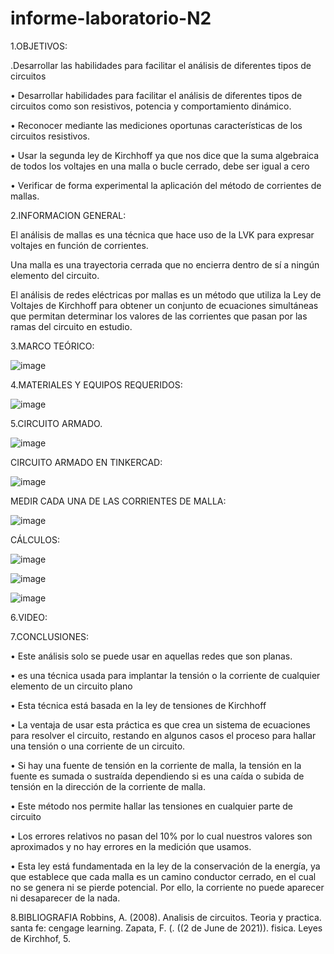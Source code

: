 # informe-laboratorio-N2


1.OBJETIVOS:

.Desarrollar   las   habilidades   para   facilitar   el   análisis   de   diferentes   tipos   de   circuitos


•	Desarrollar habilidades para facilitar el análisis de diferentes tipos de circuitos como son resistivos, potencia y comportamiento dinámico.


•	Reconocer mediante las mediciones oportunas características de los circuitos resistivos.


•	Usar la segunda ley de Kirchhoff ya que nos dice que la suma algebraica de todos los voltajes en una malla o bucle cerrado, debe ser igual a cero


•	Verificar de forma experimental la aplicación del método de corrientes de mallas.

2.INFORMACION GENERAL:

El análisis de mallas es una técnica que hace uso de la LVK para expresar voltajes en función de corrientes.

Una malla es una trayectoria cerrada que no encierra dentro de sí a ningún elemento del circuito.

El análisis de redes eléctricas por mallas es un método que utiliza la Ley de Voltajes de Kirchhoff para obtener un conjunto de ecuaciones simultáneas que permitan determinar los valores de las corrientes que pasan por las ramas del circuito en estudio.

3.MARCO TEÓRICO:


![image](https://user-images.githubusercontent.com/85263529/121981935-34b29d80-cd54-11eb-879e-6506945912bd.png)


4.MATERIALES Y EQUIPOS REQUERIDOS:


![image](https://user-images.githubusercontent.com/85263529/121982002-50b63f00-cd54-11eb-847c-dbeb48f53686.png)


5.CIRCUITO ARMADO.

![image](https://user-images.githubusercontent.com/85263529/121987862-eeaf0700-cd5e-11eb-8800-f7a294817a45.png)

CIRCUITO ARMADO EN TINKERCAD:

![image](https://user-images.githubusercontent.com/85263529/121991107-a09d0200-cd64-11eb-9d48-fdfc2fe4c672.png)

MEDIR CADA UNA DE LAS CORRIENTES DE MALLA:

![image](https://user-images.githubusercontent.com/85263529/121990547-8f9fc100-cd63-11eb-81ee-d38ca0bebfb9.png)

CÁLCULOS:

![image](https://user-images.githubusercontent.com/85263529/121995270-49029480-cd6c-11eb-9510-4bba9efd257a.png)

![image](https://user-images.githubusercontent.com/85263529/122001703-5886db00-cd76-11eb-9602-6296d90d503a.png)


![image](https://user-images.githubusercontent.com/85263529/122000886-20cb6380-cd75-11eb-9310-c2ef487c8b9a.png)


6.VIDEO:



7.CONCLUSIONES: 

•	Este análisis solo se puede usar en aquellas redes que son planas. 


•	es una técnica usada para implantar la tensión o la corriente de cualquier elemento de un circuito plano


•	Esta técnica está basada en la ley de tensiones de Kirchhoff


•	La ventaja de usar esta práctica es que crea un sistema de ecuaciones para resolver el circuito, restando en algunos casos el proceso para hallar una tensión o una corriente de un circuito.


•	Si hay una fuente de tensión en la corriente de malla, la tensión en la fuente es sumada o sustraída dependiendo si es una caída o subida de tensión en la dirección de la corriente de malla.


•	Este método nos permite hallar las tensiones en cualquier parte de circuito


•	Los errores relativos no pasan del 10% por lo cual nuestros valores son aproximados y no hay errores en la medición que usamos.


•	Esta ley está fundamentada en la ley de la conservación de la energía, ya que establece que cada malla es un camino conductor cerrado, en el cual no se genera ni se pierde potencial. Por ello, la corriente no puede aparecer ni desaparecer de la nada.




8.BIBLIOGRAFIA
Robbins, A. (2008). Analisis de circuitos. Teoria y practica. santa fe: cengage learning. Zapata, F. (. ((2 de June de 2021)). fisica. Leyes de Kirchhof, 5.

